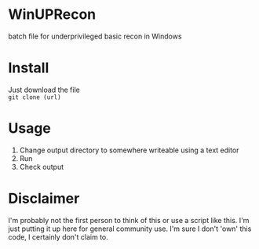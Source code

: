 # WinUPRecon <br>
batch file for underprivileged basic recon in Windows

# Install <br>
Just download the file <br>
`git clone (url)`
  
# Usage <br>
1. Change output directory to somewhere writeable using a text editor <br>
2. Run <br>
3. Check output

# Disclaimer <br>
I'm probably not the first person to think of this or use a script like this. I'm just putting it up here for general community use. I'm sure I don't 'own' this code, I certainly don't claim to.

